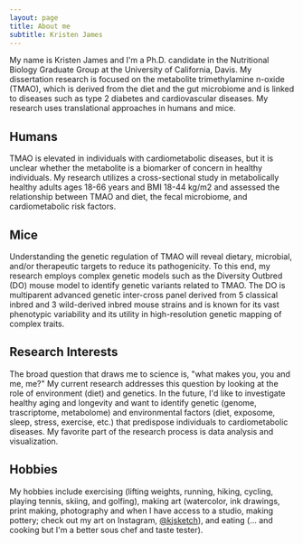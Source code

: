 ```yaml
---
layout: page
title: About me
subtitle: Kristen James
---
```


My name is Kristen James and I'm a Ph.D. candidate in the Nutritional Biology Graduate Group at the University of California, Davis. My dissertation research is focused on the metabolite trimethylamine n-oxide (TMAO), which is derived from the diet and the gut microbiome and is linked to diseases such as type 2 diabetes and cardiovascular diseases. My research uses translational approaches in humans and mice.

## Humans
TMAO is elevated in individuals with cardiometabolic diseases, but it is unclear whether the metabolite is a biomarker of concern in healthy individuals. My research utilizes a cross-sectional study in metabolically healthy adults ages 18-66 years and BMI 18-44 kg/m2 and assessed the relationship between TMAO and diet, the fecal microbiome, and cardiometabolic risk factors.

## Mice
Understanding the genetic regulation of TMAO will reveal dietary, microbial, and/or therapeutic targets to reduce its pathogenicity. To this end, my research employs complex genetic models such as the Diversity Outbred (DO) mouse model to identify genetic variants related to TMAO. The DO is multiparent advanced genetic inter-cross panel derived from 5 classical inbred and 3 wild-derived inbred mouse strains and is known for its vast phenotypic variability and its utility in high-resolution genetic mapping of complex traits. 

## Research Interests
The broad question that draws me to science is, "what makes you, you and me, me?" My current research addresses this question by looking at the role of environment (diet) and genetics. In the future, I'd like to investigate healthy aging and longevity and want to identify genetic (genome, trascriptome, metabolome) and environmental factors (diet, exposome, sleep, stress, exercise, etc.) that predispose individuals to cardiometabolic diseases. My favorite part of the research process is data analysis and visualization.

## Hobbies
My hobbies include exercising (lifting weights, running, hiking, cycling, playing tennis, skiing, and golfing), making art (watercolor, ink drawings, print making, photography and when I have access to a studio, making pottery; check out my art on Instagram, [@kjsketch](https://www.instagram.com/kjsketch/)), and eating (... and cooking but I'm a better sous chef and taste tester). 

